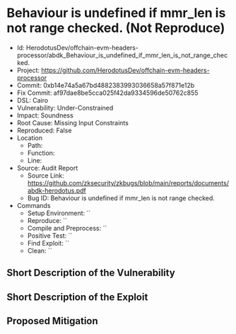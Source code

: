 # Behaviour is undefined if mmr_len is not range checked. (Not Reproduce)

* Id: HerodotusDev/offchain-evm-headers-processor/abdk_Behaviour_is_undefined_if_mmr_len_is_not_range_checked.
* Project: https://github.com/HerodotusDev/offchain-evm-headers-processor
* Commit: 0xb14e74a5a67bd4882383993036658a57f871e12b
* Fix Commit: af97dae8be5cca025f42da9334596de50762c855
* DSL: Cairo
* Vulnerability: Under-Constrained
* Impact: Soundness
* Root Cause: Missing Input Constraints
* Reproduced: False
* Location
  - Path: 
  - Function: 
  - Line: 
* Source: Audit Report
  - Source Link: https://github.com/zksecurity/zkbugs/blob/main/reports/documents/abdk-herodotus.pdf
  - Bug ID: Behaviour is undefined if mmr_len is not range checked.
* Commands
  - Setup Environment: ``
  - Reproduce: ``
  - Compile and Preprocess: ``
  - Positive Test: ``
  - Find Exploit: ``
  - Clean: ``

## Short Description of the Vulnerability



## Short Description of the Exploit



## Proposed Mitigation



